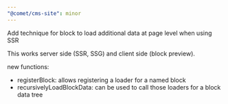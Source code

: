 ```yaml
---
"@comet/cms-site": minor
---
```


Add technique for block to load additional data at page level when using SSR

This works server side (SSR, SSG) and client side (block preview).

new functions:

- registerBlock: allows registering a loader for a named block
- recursivelyLoadBlockData: can be used to call those loaders for a block data tree
